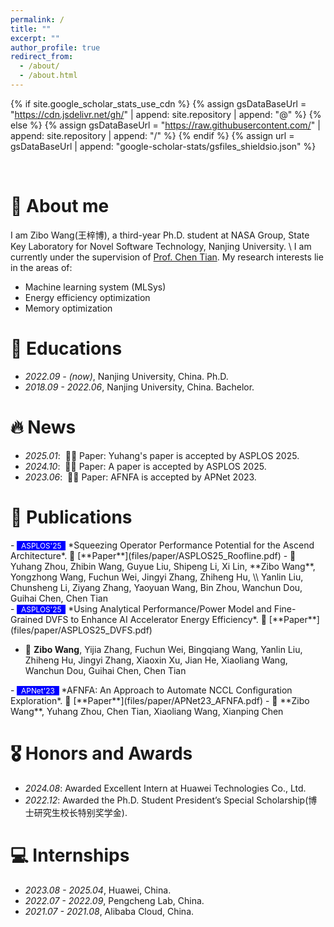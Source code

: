 ```yaml
---
permalink: /
title: ""
excerpt: ""
author_profile: true
redirect_from:
  - /about/
  - /about.html
---
```


{% if site.google_scholar_stats_use_cdn %}
{% assign gsDataBaseUrl = "https://cdn.jsdelivr.net/gh/" | append: site.repository | append: "@" %}
{% else %}
{% assign gsDataBaseUrl = "https://raw.githubusercontent.com/" | append: site.repository | append: "/" %}
{% endif %}
{% assign url = gsDataBaseUrl | append: "google-scholar-stats/gsfiles_shieldsio.json" %}

<span class='anchor' id='about-me'></span>

<br>


# 👋 About me

I am Zibo Wang(王梓博), a third-year Ph.D. student at NASA Group, State Key Laboratory for Novel Software Technology, Nanjing University.
\\
I am currently under the supervision of [Prof. Chen Tian](https://cs.nju.edu.cn/tianchen/index.htm). My research interests lie in the areas of:
* Machine learning system (MLSys)
* Energy efficiency optimization
* Memory optimization

# 📖 Educations
- *2022.09 - (now)*, Nanjing University, China. Ph.D.
- *2018.09 - 2022.06*, Nanjing University, China. Bachelor.

# 🔥 News
- *2025.01*: &nbsp;🎉🎉 Paper: Yuhang's paper is accepted by ASPLOS 2025.
- *2024.10*: &nbsp;🎉🎉 Paper: A paper is accepted by ASPLOS 2025.
- *2023.06*: &nbsp;🎉🎉 Paper: AFNFA is accepted by APNet 2023.


# 📝 Publications
<div class='paper-box-text' markdown="1">
- <span style="background-color: blue; color: white; font-size: 0.85em;">&nbsp;
  ASPLOS'25 &nbsp;</span>
  *Squeezing Operator Performance Potential for the Ascend Architecture*. 📄 [**Paper**](files/paper/ASPLOS25_Roofline.pdf)
  - 👤 Yuhang Zhou, Zhibin Wang, Guyue Liu, Shipeng Li, Xi Lin, **Zibo Wang**, Yongzhong Wang, Fuchun Wei, Jingyi Zhang, Zhiheng Hu, \\
  Yanlin Liu, Chunsheng Li, Ziyang Zhang, Yaoyuan Wang, Bin Zhou, Wanchun Dou, Guihai Chen, Chen Tian
</div>

<div class='paper-box-text' markdown="1">
- <span style="background-color: blue; color: white; font-size: 0.85em;">&nbsp;
  ASPLOS'25 &nbsp;</span>
  *Using Analytical Performance/Power Model and Fine-Grained DVFS to Enhance AI Accelerator Energy Efficiency*. 📄 [**Paper**](files/paper/ASPLOS25_DVFS.pdf)

  - 👤 **Zibo Wang**, Yijia Zhang, Fuchun Wei, Bingqiang Wang, Yanlin Liu, Zhiheng Hu, Jingyi Zhang, Xiaoxin Xu, Jian He, Xiaoliang Wang, Wanchun Dou, Guihai Chen, Chen Tian
</div>

<div class='paper-box-text' markdown="1">
- <span style="background-color: blue; color: white; font-size: 0.85em;">&nbsp;
  APNet'23 &nbsp;</span>
  *AFNFA: An Approach to Automate NCCL Configuration Exploration*. 📄 [**Paper**](files/paper/APNet23_AFNFA.pdf)
  - 👤 **Zibo Wang**, Yuhang Zhou, Chen Tian, Xiaoliang Wang, Xianping Chen
</div>

# 🎖 Honors and Awards

- *2024.08*: Awarded Excellent Intern at Huawei Technologies Co., Ltd.
- *2022.12*: Awarded the Ph.D. Student President’s Special Scholarship(博士研究生校长特别奖学金).

# 💻 Internships
- *2023.08 - 2025.04*, Huawei, China.
- *2022.07 - 2022.09*, Pengcheng Lab, China.
- *2021.07 - 2021.08*, Alibaba Cloud, China.

<div style="text-align: center;height: 250px;width: 250px;margin-left: 40px;">
<script type="text/javascript" id="clustrmaps" src="//clustrmaps.com/map_v2.js?d=iaPASPcQ0WjfLyPGayaBeBgN2nSY7KSUDzXe9V881tc&cl=ffffff&w=a"></script>
</div>